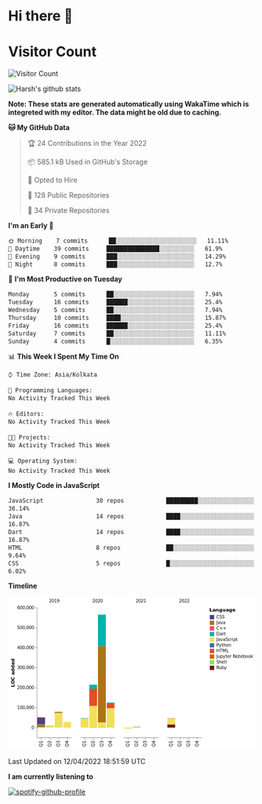 # Hi there 👋 

# Visitor Count
![Visitor Count](https://profile-counter.glitch.me/harsh2201/count.svg)

![Harsh's github stats](https://github-readme-stats.vercel.app/api?username=harsh2201&show_icons=true&theme=radical)

**Note: These stats are generated automatically using WakaTime which is integreted with my editor. The data might be old due to caching.**

<!--START_SECTION:waka-->
**🐱 My GitHub Data** 

> 🏆 24 Contributions in the Year 2022
 > 
> 📦 585.1 kB Used in GitHub's Storage 
 > 
> 💼 Opted to Hire
 > 
> 📜 128 Public Repositories 
 > 
> 🔑 34 Private Repositories  
 > 
**I'm an Early 🐤** 

```text
🌞 Morning    7 commits      ██░░░░░░░░░░░░░░░░░░░░░░░   11.11% 
🌆 Daytime    39 commits     ███████████████░░░░░░░░░░   61.9% 
🌃 Evening    9 commits      ███░░░░░░░░░░░░░░░░░░░░░░   14.29% 
🌙 Night      8 commits      ███░░░░░░░░░░░░░░░░░░░░░░   12.7%

```
📅 **I'm Most Productive on Tuesday** 

```text
Monday       5 commits      ██░░░░░░░░░░░░░░░░░░░░░░░   7.94% 
Tuesday      16 commits     ██████░░░░░░░░░░░░░░░░░░░   25.4% 
Wednesday    5 commits      ██░░░░░░░░░░░░░░░░░░░░░░░   7.94% 
Thursday     10 commits     ████░░░░░░░░░░░░░░░░░░░░░   15.87% 
Friday       16 commits     ██████░░░░░░░░░░░░░░░░░░░   25.4% 
Saturday     7 commits      ██░░░░░░░░░░░░░░░░░░░░░░░   11.11% 
Sunday       4 commits      █░░░░░░░░░░░░░░░░░░░░░░░░   6.35%

```


📊 **This Week I Spent My Time On** 

```text
⌚︎ Time Zone: Asia/Kolkata

💬 Programming Languages: 
No Activity Tracked This Week

🔥 Editors: 
No Activity Tracked This Week

🐱‍💻 Projects: 
No Activity Tracked This Week

💻 Operating System: 
No Activity Tracked This Week

```

**I Mostly Code in JavaScript** 

```text
JavaScript               30 repos            █████████░░░░░░░░░░░░░░░░   36.14% 
Java                     14 repos            ████░░░░░░░░░░░░░░░░░░░░░   16.87% 
Dart                     14 repos            ████░░░░░░░░░░░░░░░░░░░░░   16.87% 
HTML                     8 repos             ██░░░░░░░░░░░░░░░░░░░░░░░   9.64% 
CSS                      5 repos             █░░░░░░░░░░░░░░░░░░░░░░░░   6.02%

```


**Timeline**

![Chart not found](https://raw.githubusercontent.com/harsh2201/harsh2201/master/charts/bar_graph.png) 


 Last Updated on 12/04/2022 18:51:59 UTC
<!--END_SECTION:waka-->


**I am currently listening to**

[![spotify-github-profile](https://spotify-github-profile.vercel.app/api/view?uid=0zd53poz5lu9da8yk1wq8bpss&cover_image=true)](https://spotify-github-profile.vercel.app/api/view?uid=0zd53poz5lu9da8yk1wq8bpss&redirect=true) 
